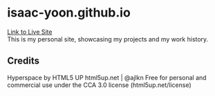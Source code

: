 # isaac-yoon.github.io
[Link to Live Site](www.isaac-yoon.github.io) </br>
This is my personal site, showcasing my projects and my work history. 

## Credits
Hyperspace by HTML5 UP
html5up.net | @ajlkn
Free for personal and commercial use under the CCA 3.0 license (html5up.net/license)